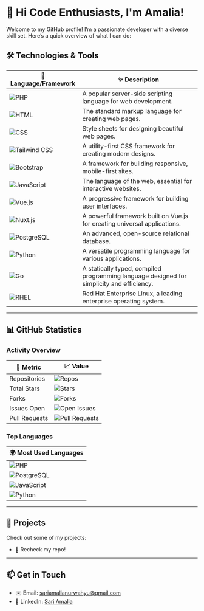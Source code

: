 # 👋 Hi Code Enthusiasts, I'm Amalia!

Welcome to my GitHub profile! I’m a passionate developer with a diverse skill set. Here’s a quick overview of what I can do:

## 🛠️ Technologies & Tools

| 🌈 **Language/Framework** | ✨ **Description** |
|---------------------------|-------------------|
| ![PHP](https://img.shields.io/badge/PHP-777BB4?style=flat-square&logo=php&logoColor=white)  | A popular server-side scripting language for web development. |
| ![HTML](https://img.shields.io/badge/HTML5-E34F26?style=flat-square&logo=html5&logoColor=white) | The standard markup language for creating web pages. |
| ![CSS](https://img.shields.io/badge/CSS3-1572B6?style=flat-square&logo=css3&logoColor=white) | Style sheets for designing beautiful web pages. |
| ![Tailwind CSS](https://img.shields.io/badge/Tailwind%20CSS-06B6D4?style=flat-square&logo=tailwind-css&logoColor=white) | A utility-first CSS framework for creating modern designs. |
| ![Bootstrap](https://img.shields.io/badge/Bootstrap-7952B3?style=flat-square&logo=bootstrap&logoColor=white) | A framework for building responsive, mobile-first sites. |
| ![JavaScript](https://img.shields.io/badge/JavaScript-F7DF1E?style=flat-square&logo=javascript&logoColor=black) | The language of the web, essential for interactive websites. |
| ![Vue.js](https://img.shields.io/badge/Vue.js-4FC08D?style=flat-square&logo=vue.js&logoColor=white) | A progressive framework for building user interfaces. |
| ![Nuxt.js](https://img.shields.io/badge/Nuxt.js-00DC82?style=flat-square&logo=nuxt.js&logoColor=white) | A powerful framework built on Vue.js for creating universal applications. |
| ![PostgreSQL](https://img.shields.io/badge/PostgreSQL-4169E1?style=flat-square&logo=postgresql&logoColor=white) | An advanced, open-source relational database. |
| ![Python](https://img.shields.io/badge/Python-3776AB?style=flat-square&logo=python&logoColor=white) | A versatile programming language for various applications. |
| ![Go](https://img.shields.io/badge/Go-00ADD8?style=flat-square&logo=go&logoColor=white) | A statically typed, compiled programming language designed for simplicity and efficiency. |
| ![RHEL](https://img.shields.io/badge/RHEL-CC0000?style=flat-square&logo=redhat&logoColor=white) | Red Hat Enterprise Linux, a leading enterprise operating system. |

---

## 📊 GitHub Statistics

### Activity Overview
| 🎯 **Metric**            | 📈 **Value**          |
|-------------------------|----------------------|
| Repositories            | ![Repos](https://img.shields.io/badge/Repos-21-brightgreen) |
| Total Stars             | ![Stars](https://img.shields.io/badge/Stars-1-yellow) |
| Forks                   | ![Forks](https://img.shields.io/badge/Forks-2-blue) |
| Issues Open             | ![Open Issues](https://img.shields.io/badge/Open%20Issues-0-red) |
| Pull Requests           | ![Pull Requests](https://img.shields.io/badge/Pull%20Requests-10-orange) |

### Top Languages
| 🌍 **Most Used Languages** |
|----------------------------|
| ![PHP](https://img.shields.io/badge/PHP-777BB4?style=flat-square&logo=php&logoColor=white)  |
| ![PostgreSQL](https://img.shields.io/badge/PostgreSQL-4169E1?style=flat-square&logo=postgresql&logoColor=white) |
| ![JavaScript](https://img.shields.io/badge/JavaScript-F7DF1E?style=flat-square&logo=javascript&logoColor=black) |
| ![Python](https://img.shields.io/badge/Python-3776AB?style=flat-square&logo=python&logoColor=white) |

---

## 🚀 Projects

Check out some of my projects:
- 🌟 Recheck my repo!

---

## 📫 Get in Touch
- ✉️ Email: [sariamalianurwahyu@gmail.com](mailto:sariamalianurwahyu@gmail.com)
- 💼 LinkedIn: [Sari Amalia](https://www.linkedin.com/in/sari-amalia/)

